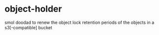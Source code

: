 # object-holder

smol doodad to renew the object lock retention periods of the objects in a s3[-compatible] bucket
